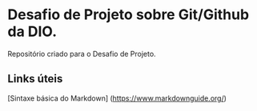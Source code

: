 # Desafio de Projeto sobre Git/Github da DIO.
Repositório criado para o Desafio de Projeto.

## Links úteis
[Sintaxe básica do Markdown] (https://www.markdownguide.org/)
